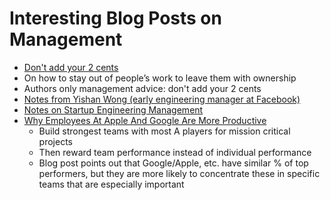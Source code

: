 # Interesting Blog Posts on Management

- [Don't add your 2 cents](https://sivers.org/2c)
 - On how to stay out of people’s work to leave them with ownership
 - Authors only management advice: don't add your 2 cents
- [Notes from Yishan Wong (early engineering manager at Facebook)](http://algeri-wong.com/yishan/engineering-management.html)
- [Notes on Startup Engineering Management](http://www.elidedbranches.com/2015/10/notes-on-startup-engineering-management.html?m=1)
- [Why Employees At Apple And Google Are More Productive](https://www.fastcompany.com/3068771/how-employees-at-apple-and-google-are-more-productive)
  - Build strongest teams with most A players for mission critical projects
  - Then reward team performance instead of individual performance
  - Blog post points out that Google/Apple, etc. have similar % of top performers, but they are more likely to concentrate these in specific teams that are especially important